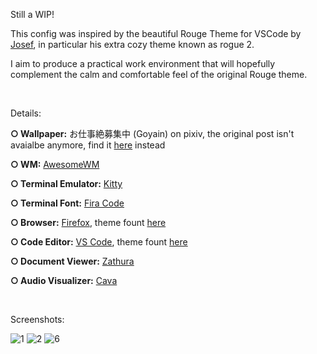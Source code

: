Still a WIP!

This config was inspired by the beautiful Rouge Theme for VSCode by [Josef](https://github.com/josefaidt), in particular his extra cozy theme known as rogue 2.

I aim to produce a practical work environment that will hopefully complement the calm and comfortable feel of the original Rouge theme. 

⠀


Details:

<strong>○ Wallpaper:</strong> お仕事絶募集中 (Goyain) on pixiv, the original post isn't avaialbe anymore, find it [here](https://danbooru.donmai.us/posts/3944527?q=goyain+exusiai_%28arknights%29+) instead

<strong>○ WM:</strong> [AwesomeWM](https://awesomewm.org/)

<strong>○ Terminal Emulator:</strong> [Kitty](https://github.com/kovidgoyal/kitty)

<strong>○ Terminal Font:</strong> [Fira Code](https://github.com/tonsky/FiraCode)

<strong>○ Browser:</strong> [Firefox](https://www.mozilla.org/en-US/firefox/new/), theme fount [here](https://addons.mozilla.org/en-US/firefox/addon/new-rouge-theme/)

<strong>○ Code Editor:</strong> [VS Code](https://code.visualstudio.com/), theme fount [here](https://github.com/josefaidt/rouge-theme)

<strong>○ Document Viewer:</strong> [Zathura](https://pwmt.org/projects/zathura/)

<strong>○ Audio Visualizer:</strong> [Cava](https://github.com/karlstav/cava)
    
⠀


Screenshots:



![1](https://user-images.githubusercontent.com/98629277/182753387-f59144e7-0bab-4deb-a4d8-0a6deab29d8a.png)
![2](https://user-images.githubusercontent.com/98629277/182753394-4434ee7e-227a-41a4-8b68-7e19b1eae4e4.png)
![6](https://user-images.githubusercontent.com/98629277/182755203-60f07d55-18bf-429f-8396-73fa56cb05f9.png)
